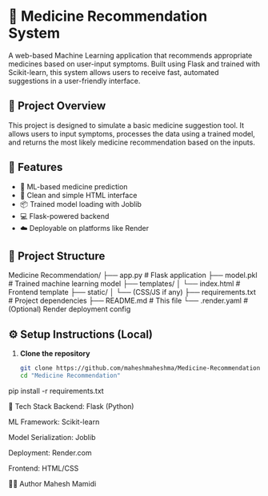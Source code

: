# 💊 Medicine Recommendation System

A web-based Machine Learning application that recommends appropriate medicines based on user-input symptoms. Built using Flask and trained with Scikit-learn, this system allows users to receive fast, automated suggestions in a user-friendly interface.

## 🧠 Project Overview

This project is designed to simulate a basic medicine suggestion tool. It allows users to input symptoms, processes the data using a trained model, and returns the most likely medicine recommendation based on the inputs.

## 🚀 Features

- 🔬 ML-based medicine prediction
- 🧾 Clean and simple HTML interface
- 📦 Trained model loading with Joblib
- 💻 Flask-powered backend
- ☁️ Deployable on platforms like Render

## 📂 Project Structure

Medicine Recommendation/
├── app.py # Flask application
├── model.pkl # Trained machine learning model
├── templates/
│ └── index.html # Frontend template
├── static/
│ └── (CSS/JS if any)
├── requirements.txt # Project dependencies
├── README.md # This file
└── .render.yaml # (Optional) Render deployment config


## ⚙️ Setup Instructions (Local)

1. **Clone the repository**
   ```bash
   git clone https://github.com/maheshmaheshma/Medicine-Recommendation-System.git
   cd "Medicine Recommendation"
pip install -r requirements.txt

🧪 Tech Stack
Backend: Flask (Python)

ML Framework: Scikit-learn

Model Serialization: Joblib

Deployment: Render.com

Frontend: HTML/CSS

🙋‍♂️ Author
Mahesh Mamidi
